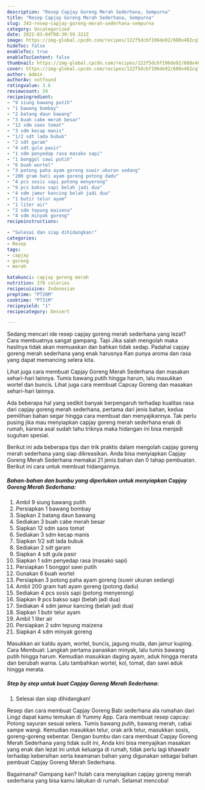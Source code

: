 ```yaml
---
description: "Resep Capjay Goreng Merah Sederhana, Sempurna"
title: "Resep Capjay Goreng Merah Sederhana, Sempurna"
slug: 343-resep-capjay-goreng-merah-sederhana-sempurna
category: Uncategorized
date: 2022-03-04T08:39:59.321Z
image: https://img-global.cpcdn.com/recipes/122f5dcbf196de92/680x482cq70/capjay-goreng-merah-sederhana-foto-resep-utama.jpg
hideToc: false
enableToc: true
enableTocContent: false
thumbnail: https://img-global.cpcdn.com/recipes/122f5dcbf196de92/680x482cq70/capjay-goreng-merah-sederhana-foto-resep-utama.jpg
cover: https://img-global.cpcdn.com/recipes/122f5dcbf196de92/680x482cq70/capjay-goreng-merah-sederhana-foto-resep-utama.jpg
author: Admin
authorAv: notfound
ratingvalue: 3.6
reviewcount: 24
recipeingredient:
- "9 siung bawang putih"
- "1 bawang bombay"
- "2 batang daun bawang"
- "3 buah cabe merah besar"
- "12 sdm saos tomat"
- "3 sdm kecap manis"
- "1/2 sdt lada bubuk"
- "2 sdt garam"
- "4 sdt gula pasir"
- "1 sdm penyedap rasa masako sapi"
- "1 bonggol sawi putih"
- "6 buah wortel"
- "3 potong paha ayam goreng suwir ukuran sedang"
- "200 gram hati ayam goreng potong dadu"
- "4 pcs sosis sapi potong menyerong"
- "9 pcs bakso sapi belah jadi dua"
- "4 sdm jamur kancing belah jadi dua"
- "1 butir telur ayam"
- "1 liter air"
- "2 sdm tepung maizena"
- "4 sdm minyak goreng"
recipeinstructions:

- "Selesai dan siap dihidangkan!"
categories:
- Resep
tags:
- capjay
- goreng
- merah

katakunci: capjay goreng merah 
nutrition: 270 calories
recipecuisine: Indonesian
preptime: "PT20M"
cooktime: "PT31M"
recipeyield: "1"
recipecategory: Dessert

---
```



Sedang mencari ide resep capjay goreng merah sederhana yang lezat? Cara membuatnya sangat gampang. Tapi Jika salah mengolah maka hasilnya tidak akan memuaskan dan bahkan tidak sedap. Padahal capjay goreng merah sederhana yang enak harusnya Kan punya aroma dan rasa yang dapat memancing selera kita.


Lihat juga cara membuat Capjay Goreng Merah Sederhana dan masakan sehari-hari lainnya. Tumis bawang putih hingga harum, lalu masukkan wortel dan buncis. Lihat juga cara membuat Capcay Goreng dan masakan sehari-hari lainnya.

Ada beberapa hal yang sedikit banyak berpengaruh terhadap kualitas rasa dari capjay goreng merah sederhana, pertama dari jenis bahan, kedua pemilihan bahan segar hingga cara membuat dan menyajikannya. Tak perlu pusing jika mau menyiapkan capjay goreng merah sederhana enak di rumah, karena asal sudah tahu triknya maka hidangan ini bisa menjadi suguhan spesial.


Berikut ini ada beberapa tips dan trik praktis dalam mengolah capjay goreng merah sederhana yang siap dikreasikan. Anda bisa menyiapkan Capjay Goreng Merah Sederhana memakai 21 jenis bahan dan 0 tahap pembuatan. Berikut ini cara untuk membuat hidangannya.

<!--inarticleads1-->

##### Bahan-bahan dan bumbu yang diperlukan untuk menyiapkan Capjay Goreng Merah Sederhana:

1. Ambil 9 siung bawang putih
1. Persiapkan 1 bawang bombay
1. Siapkan 2 batang daun bawang
1. Sediakan 3 buah cabe merah besar
1. Siapkan 12 sdm saos tomat
1. Sediakan 3 sdm kecap manis
1. Siapkan 1/2 sdt lada bubuk
1. Sediakan 2 sdt garam
1. Siapkan 4 sdt gula pasir
1. Siapkan 1 sdm penyedap rasa (masako sapi)
1. Persiapkan 1 bonggol sawi putih
1. Gunakan 6 buah wortel
1. Persiapkan 3 potong paha ayam goreng (suwir ukuran sedang)
1. Ambil 200 gram hati ayam goreng (potong dadu)
1. Sediakan 4 pcs sosis sapi (potong menyerong)
1. Siapkan 9 pcs bakso sapi (belah jadi dua)
1. Sediakan 4 sdm jamur kancing (belah jadi dua)
1. Siapkan 1 butir telur ayam
1. Ambil 1 liter air
1. Persiapkan 2 sdm tepung maizena
1. Siapkan 4 sdm minyak goreng


Masukkan air kaldu ayam, wortel, buncis, jagung muda, dan jamur kuping. Cara Membuat: Langkah pertama panaskan minyak, lalu tumis bawang putih hingga harum. Kemudian masukkan daging ayam, aduk hingga merata dan berubah warna. Lalu tambahkan wortel, kol, tomat, dan sawi aduk hingga merata. 

<!--inarticleads2-->

##### Step by step untuk buat Capjay Goreng Merah Sederhana:


1. Selesai dan siap dihidangkan!

Resep dan cara membuat Capjay Goreng Babi sederhana ala rumahan dari Lingz dapat kamu temukan di Yummy App. Cara membuat resep capcay: Potong sayuran sesuai selera. Tumis bawang putih, bawang merah, cabai sampe wangi. Kemudian masukkan telur, orak arik telur, masukkan sosis, goreng-goreng sebentar. Dengan bumbu dan cara membuat Capjay Goreng Merah Sederhana yang tidak sulit ini, Anda kini bisa menyajikan masakan yang enak dan lezat ini untuk keluarga di rumah, tidak perlu lagi khawatir terhadap kebersihan serta keamanan bahan yang digunakan sebagai bahan pembuat Capjay Goreng Merah Sederhana. 

Bagaimana? Gampang kan? Itulah cara menyiapkan capjay goreng merah sederhana yang bisa kamu lakukan di rumah. Selamat mencoba!
